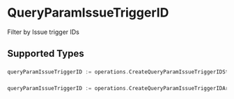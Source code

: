 # QueryParamIssueTriggerID

Filter by Issue trigger IDs


## Supported Types

### 

```go
queryParamIssueTriggerID := operations.CreateQueryParamIssueTriggerIDStr(string{/* values here */})
```

### 

```go
queryParamIssueTriggerID := operations.CreateQueryParamIssueTriggerIDArrayOfstr([]string{/* values here */})
```

